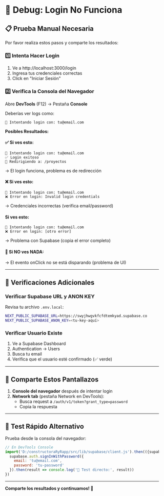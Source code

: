 # 🐛 Debug: Login No Funciona

## 📋 Prueba Manual Necesaria

Por favor realiza estos pasos y comparte los resultados:

### 1️⃣ Intenta Hacer Login

1. Ve a http://localhost:3000/login
2. Ingresa tus credenciales correctas
3. Click en "Iniciar Sesión"

### 2️⃣ Verifica la Consola del Navegador

Abre **DevTools** (F12) → Pestaña **Console**

Deberías ver logs como:
```
🔐 Intentando login con: tu@email.com
```

**Posibles Resultados:**

#### ✅ Si ves esto:
```
🔐 Intentando login con: tu@email.com
✅ Login exitoso
🔀 Redirigiendo a: /proyectos
```
→ El login funciona, problema es de redirección

#### ❌ Si ves esto:
```
🔐 Intentando login con: tu@email.com
❌ Error en login: Invalid login credentials
```
→ Credenciales incorrectas (verifica email/password)

####  Si ves esto:
```
🔐 Intentando login con: tu@email.com
❌ Error en login: [otro error]
```
→ Problema con Supabase (copia el error completo)

#### 🤔 Si NO ves NADA:
→ El evento onClick no se está disparando (problema de UI)

---

## 🔧 Verificaciones Adicionales

### Verificar Supabase URL y ANON KEY

Revisa tu archivo `.env.local`:

```bash
NEXT_PUBLIC_SUPABASE_URL=https://swyjhwgvkfcfdtemkyad.supabase.co
NEXT_PUBLIC_SUPABASE_ANON_KEY=<tu-key-aquí>
```

### Verificar Usuario Existe

1. Ve a Supabase Dashboard
2. Authentication → Users
3. Busca tu email
4. Verifica que el usuario esté confirmado (✅ verde)

---

## 📸 Comparte Estos Pantallazos

1. **Console del navegador** después de intentar login
2. **Network tab** (pestaña Network en DevTools):
   - Busca request a `/auth/v1/token?grant_type=password`
   - Copia la respuesta

---

## 🚀 Test Rápido Alternativo

Prueba desde la consola del navegador:

```javascript
// En DevTools Console
import('D:/constructoraRyRapp/src/lib/supabase/client.js').then(({supabase}) => {
  supabase.auth.signInWithPassword({
    email: 'tu@email.com',
    password: 'tu-password'
  }).then(result => console.log('🧪 Test directo:', result))
})
```

---

**Comparte los resultados y continuamos! 🎯**
